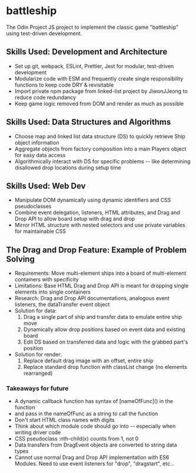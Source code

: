 # battleship
The Odin Project JS project to implement the classic game "battleship" using test-driven development.

## Skills Used: Development and Architecture
- Set up git, webpack, ESLint, Prettier, Jest for modular, test-driven development
- Modularize code with ESM and frequently create single responsibility functions to keep code DRY & revisitable
- Import private npm package from linked-list project by JiwonJJeong to reduce code redundancy
- Keep game logic removed from DOM and render as much as possible

## Skills Used: Data Structures and Algorithms
- Choose map and linked list data structure (DS) to quickly retrieve Ship object information
- Aggregate objects from factory composition into a main Players object for easy data access
- Algorithmically interact with DS for specific problems -- like determining disallowed drop locations during setup time

## Skills Used: Web Dev
- Manipulate DOM dynamically using dynamic identifiers and CSS pseudoclasses
- Combine event delegation, listeners, HTML attributes, and Drag and Drop API to allow board setup with drag and drop
- Mirror HTML structure with nested selectors and use private variables for maintainable CSS

## The Drag and Drop Feature: Example of Problem Solving
- Requirements: Move multi-element ships into a board of multi-element containers with specificity
- Limitations: Base HTML Drag and Drop API is meant for dropping single elements into single containers
- Research: Drag and Drop API documentations, analogous event listeners, the dataTransfer event object
- Solution for data:
    1) Drag a single part of ship and transfer data to emulate entire ship move
    2) Dynamically allow drop positions based on event data and existing board
    3) Edit DS based on transferred data and logic with the grabbed part's position
- Solution for render: 
    1) Replace default drag image with an offset, entire ship
    2) Replace standard drop function with classList change (no elements rearranged)

### Takeaways for future
- A dynamic callback function has syntax of \[nameOfFunc\]() in the function
- and pass in the nameOfFunc as a string to call the function
- Don't start HTML class names with digits
- Think about which module code should go into -- especially when writing driver code
- CSS pseudoclass :nth-child(x) counts from 1, not 0
- Data transfers from DragEvent objects are converted to string data types
- Cannot use normal Drag and Drop API implementation with ES6 Modules. Need to use event listeners for "drop", "dragstart", etc...

